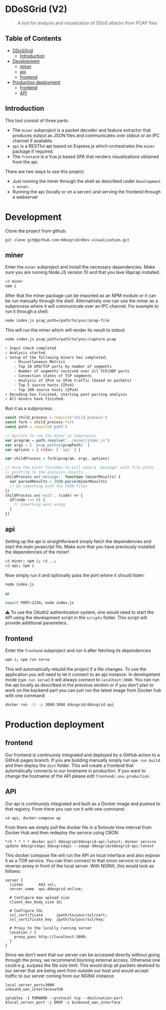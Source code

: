 # DDoSGrid (V2)
> A tool for analysis and visualization of DDoS attacks from PCAP files

## Table of Contents

   * [DDoSGrid](#ddosgrid)
      * [Introduction](#introduction)
   * [Development](#development)
      * [miner](#miner)
      * [api](#api)
      * [frontend](#frontend)
   * [Production deployment](#production-deployment)
      * [frontend](#frontend-1)
      * [API](#api-1)

## Introduction

This tool consist of three parts:
* The `miner` subproject is a packet decoder and feature extractor that produces output as JSON files and communicates over stdout or an IPC channel if available.
* `api` is a RESTful api based on Express.js which orchestrates the `miner` package if required.
* The `frontend` is a Vue.js based SPA that renders visualizations obtained from the api.

There are two ways to use this project:
* Just running the miner through the shell as described under `Development > miner`.
* Running the api (locally or on a server) and serving the frontend through a webserver

# Development

Clone the project from github:
```
git clone git@github.com:ddosgrid/ddos-visualization.git
```

## miner
Enter the `miner` subproject and install the necessary dependencies. Make sure you are running Node.JS version 10 and that you lave libpcap installed.
```bash
cd miner
npm i
```
After that the miner package can be imported as an NPM module or it can be run manually through the shell. Alternatively one can use the miner as a subprocess where it will communicate over an IPC channel.
For example to run it through a shell:
```bash
node index.js pcap_path=/path/to/your/pcap-file
```
This will run the miner which will render its result to stdout:
```bash
node index.js pcap_path=/path/to/your/capture.pcap

✓ Input check completed
✓ Analysis started
✓ Setup of the following miners has completed:
	- Miscellaneous Metrics
	- Top 20 UPD/TCP ports by number of segments
	- Number of segments received over all TCP/UDP ports
	- Connection states of TCP segments
	- Analysis of IPv4 vs IPv6 traffic (based on packets)
	- Top 5 source hosts (IPv4)
	- Top 100 source hosts (IPv4)
✓ Decoding has finished, starting post-parsing analysis
✓ All miners have finished.

```

Run it as a subprocess:
```javascript
const child_process = require('child_process')
const fork = child_process.fork
const path = require('path')

// Options to run the miner as subprocess
var program = path.resolve('../miner/index.js')
var args = [ `pcap_path=${pcapPath}` ]
var options = { stdio: [ 'ipc' ] }

var childProcess = fork(program, args, options)

// Once the miner finishes he will send a 'message' with file paths
// pointing to the analysis results
childProcess.on('message', function (minerResults) {
  var parsedResults = JSON.parse(minerResults)
  // Do something with the JSON files
})
childProcess.on('exit', (code) => {
  if(code !== 0) {
    // Something went wrong
  }
})
```

## api
Setting up the api is straightforward simply fetch the dependencies and start the main javascript file. Make sure that you have previously installed the dependencies of the miner!
```bash
cd miner; npm i; cd ..;
cd api; npm i
```
Now simply run it and optionally pass the port where it should listen:
```bash
node index.js
```
or
```bash
export PORT=1234; node index.js
```
:warning: To use the OAuth2 authentication system, one would need to start the API using the development script in the `scripts` folder. This script will provide additional parameters.

## frontend
Enter the `frontend` subproject and run it after fetching its dependencies
```bash
npm i; npm run serve
```
This will automatically rebuild the project if a file changes. 
To use the application you will need to let it connect to an api instance.
In development mode (`npm run serve`) it will always connect to `localhost:3000`.
You can run the api locally as described in the previous section or if you don't plan to work on the backend part you can just run the latest image from Docker hub with one command:
```bash
docker run -it -p 3000:3000 ddosgrid/ddosgrid-api
```

# Production deployment
## frontend
Our frontend is continuosly integrated and deployed by a GitHub action to a GitHub pages branch.
If you are building manually simply run `npm run build` and then deploy the `dist` folder.
This will create a frontend that automatically connects to our hostname in production. If you want to change the hostname of the API please edit `frontend/.env.production`.

## API
Our api is continuosly integrated and built as a Docker image and pushed to that registry.
From there you can run it with one command:
```
cd api; docker-compose up
```
From there we simply pull the docker file in a 5minute time interval from Docker Hub and then redeploy the service using CRON:
```
*/5 * * * * docker pull ddosgrid/ddosgrid-api:latest; docker service update ddosgridapi_ddosgridapi --image ddosgrid/ddosgrid-api:latest
```
This docker compose file will run the API on local interface and also expose it as a TOR service. You can then connect to that onion service or place a reverse-proxy in front of the local server. With NGINX, this would look as follows:
```
server {
  listen       443 ssl;
  server_name  api.ddosgrid.online;

  # Configure max upload size
  client_max_body_size 1G;

  # Configure SSL
  ssl_certificate      /path/to/your/ssl/cert;
  ssl_certificate_key  /path/to/your/ssl/key;
  
  # Proxy to the locally running server
  location / {
    proxy_pass http://localhost:3000;
  }
}
```
Since we don't want that our server can be accessed directly without going through the proxy, we recommend blocking external access. Otherwise one could e.g. surpass the file size limit:
This would drop all packets destined to our server that are being sent from outside our host and would accept traffic to our server coming from our NGINX instance:
```
local_server_port=3000
inbound_wan_interface=eth0

iptables -I FORWARD --protocol tcp --destination-port $local_server_port -j DROP -i $inbound_wan_interface
```
